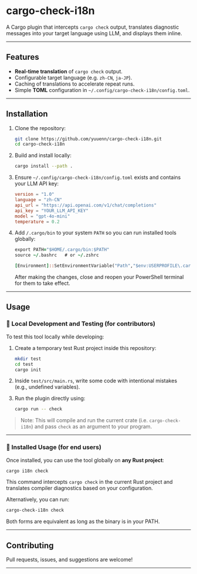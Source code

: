 # **cargo-check-i18n**

A Cargo plugin that intercepts `cargo check` output, translates diagnostic messages into your target language using LLM, and displays them inline.

---

## Features

- **Real‑time translation** of `cargo check` output.
- Configurable target language (e.g. `zh-CN`, `ja-JP`).
- Caching of translations to accelerate repeat runs.
- Simple **TOML** configuration in `~/.config/cargo-check-i18n/config.toml`.

---

## Installation

1. Clone the repository:

   ```bash
   git clone https://github.com/yuuenn/cargo-check-i18n.git
   cd cargo-check-i18n
   ```

2. Build and install locally:

   ```bash
   cargo install --path .
   ```

3. Ensure `~/.config/cargo-check-i18n/config.toml` exists and contains your LLM API key:

   ```toml
   version = "1.0"
   language = "zh-CN"
   api_url = "https://api.openai.com/v1/chat/completions"
   api_key = "YOUR_LLM_API_KEY"
   model = "gpt-4o-mini"
   temperature = 0.2
   ```

4. Add `/.cargo/bin` to your system `PATH` so you can run installed tools globally:

   ```for Linux or macOS (bash / zsh)
   export PATH="$HOME/.cargo/bin:$PATH"
   source ~/.bashrc   # or ~/.zshrc
   ```
   ```for Windows Powershell  
   [Environment]::SetEnvironmentVariable("Path","$env:USERPROFILE\.cargo\bin;" + [Environment]::GetEnvironmentVariable("Path", "User"),"User")
   ```
   After making the changes, close and reopen your PowerShell terminal for them to take effect.

---

## Usage

### 🔧 Local Development and Testing (for contributors)

To test this tool locally while developing:

1. Create a temporary test Rust project inside this repository:

   ```bash
   mkdir test
   cd test
   cargo init
   ```

2. Inside `test/src/main.rs`, write some code with intentional mistakes (e.g., undefined variables).

3. Run the plugin directly using:

   ```bash
   cargo run -- check
   ```

> Note: This will compile and run the current crate (i.e. `cargo-check-i18n`) and pass `check` as an argument to your program.

---

### 🚀 Installed Usage (for end users)

Once installed, you can use the tool globally on **any Rust project**:

```bash
cargo i18n check
```

This command intercepts `cargo check` in the current Rust project and translates compiler diagnostics based on your configuration.

Alternatively, you can run:

```bash
cargo-check-i18n check
```

Both forms are equivalent as long as the binary is in your PATH.

---

## Contributing

Pull requests, issues, and suggestions are welcome!

---

